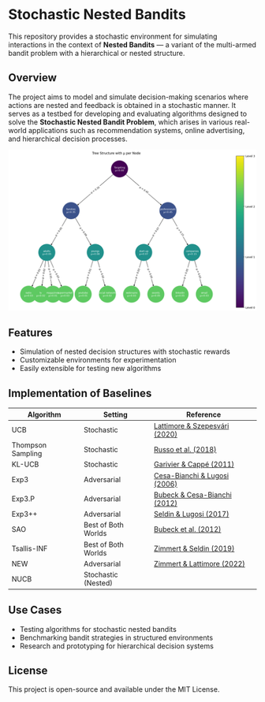 # Stochastic Nested Bandits

This repository provides a stochastic environment for simulating interactions in the context of **Nested Bandits** — a variant of the multi-armed bandit problem with a hierarchical or nested structure.

## Overview

The project aims to model and simulate decision-making scenarios where actions are nested and feedback is obtained in a stochastic manner. It serves as a testbed for developing and evaluating algorithms designed to solve the **Stochastic Nested Bandit Problem**, which arises in various real-world applications such as recommendation systems, online advertising, and hierarchical decision processes.

![Nested Environment](https://github.com/AugustinCablant/CRITEO-INTERNSHIP/blob/main/tree_mu_baselines.png)


## Features

- Simulation of nested decision structures with stochastic rewards  
- Customizable environments for experimentation  
- Easily extensible for testing new algorithms  

## Implementation of Baselines

| Algorithm         | Setting                | Reference                                                                 |
|------------------|------------------------|---------------------------------------------------------------------------|
| UCB              | Stochastic             | [Lattimore & Szepesvári (2020)](https://tor-lattimore.com/downloads/book/book.pdf) |
| Thompson Sampling| Stochastic             | [Russo et al. (2018)](https://web.stanford.edu/~bvr/pubs/TS_Tutorial.pdf) |
| KL-UCB           | Stochastic             | [Garivier & Cappé (2011)](https://arxiv.org/pdf/1102.2490)               |
| Exp3             | Adversarial            | [Cesa-Bianchi & Lugosi (2006)](https://sequential-learning.github.io/docs/online_learning_lecture_notes.pdf#page=5) |
| Exp3.P           | Adversarial            | [Bubeck & Cesa-Bianchi (2012)](http://sbubeck.com/SurveyBCB12.pdf)       |
| Exp3++           | Adversarial            | [Seldin & Lugosi (2017)](https://proceedings.mlr.press/v65/seldin17a/seldin17a.pdf) |
| SAO              | Best of Both Worlds    | [Bubeck et al. (2012)](http://proceedings.mlr.press/v23/bubeck12b/bubeck12b.pdf) |
| Tsallis-INF      | Best of Both Worlds    | [Zimmert & Seldin (2019)](https://arxiv.org/pdf/1807.07623)              |
| NEW              | Adversarial            | [Zimmert & Lattimore (2022)](https://arxiv.org/pdf/2206.09348)           |
| NUCB             | Stochastic (Nested)    |                                                                          |



## Use Cases

- Testing algorithms for stochastic nested bandits
- Benchmarking bandit strategies in structured environments
- Research and prototyping for hierarchical decision systems

## License

This project is open-source and available under the MIT License.

